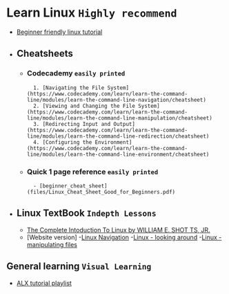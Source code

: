 # Learn Linux ``Highly recommend``
- [Beginner friendly linux tutorial](https://www.javatpoint.com/linux-directories)
- ## Cheatsheets
	- ### Codecademy `easily printed`
        	1. [Navigating the File System](https://www.codecademy.com/learn/learn-the-command-line/modules/learn-the-command-line-navigation/cheatsheet)
        	2. [Viewing and Changing the File System](https://www.codecademy.com/learn/learn-the-command-line/modules/learn-the-command-line-manipulation/cheatsheet)
        	3. [Redirecting Input and Output](https://www.codecademy.com/learn/learn-the-command-line/modules/learn-the-command-line-redirection/cheatsheet)
        	4. [Configuring the Environment](https://www.codecademy.com/learn/learn-the-command-line/modules/learn-the-command-line-environment/cheatsheet)
	- ### Quick 1 page reference `easily printed`
        	- [beginner_cheat_sheet](files/Linux_Cheat_Sheet_Good_for_Beginners.pdf)
- ## Linux TextBook `Indepth Lessons`
	- [The Complete Intoduction To Linux by WILLIAM E. SHOT TS, JR.](./files/The_LINUX_Command_Line_Complete_Introduction.pdf)
	- [Website version]
		-[Linux Navigation](http://linuxcommand.org/lc3_lts0020.php)
		-[Linux - looking around](http://linuxcommand.org/lc3_lts0030.php)
		-[Linux - manipulating files](http://linuxcommand.org/lc3_lts0050.php)
## General learning `Visual Learning`
- [ALX tutorial playlist](https://www.youtube.com/watch?v=C-U3hgTHb34&list=PLTpdEvFxLcXxrnqi8kG911a19QXz1bxRi)
  